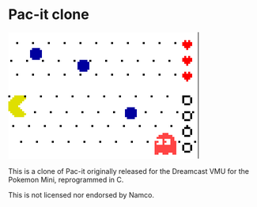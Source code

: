 # Pac-it clone

![](https://github.com/gameblabla/pacit_clone_pm/raw/simp/screenshot/game.png)

This is a clone of Pac-it originally released for the Dreamcast VMU for the Pokemon Mini, reprogrammed in C.

This is not licensed nor endorsed by Namco.
